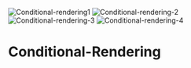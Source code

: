 ![Conditional-rendering1](https://user-images.githubusercontent.com/114283330/207165350-e6caf89a-3079-4d74-b5b0-d0a497261b22.png)
![Conditional-rendering-2](https://user-images.githubusercontent.com/114283330/207165359-24569bea-8c14-4b08-aa25-3cef9ea8059a.png)
![Conditional-rendering-3](https://user-images.githubusercontent.com/114283330/207165365-bcb9717c-1821-44ac-8036-5e1c40532f55.png)
![Conditional-rendering-4](https://user-images.githubusercontent.com/114283330/207165368-56279224-c96e-422f-82a4-c2df9b25a1bd.png)
# Conditional-Rendering

